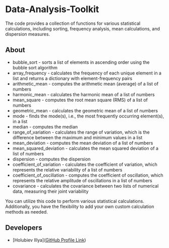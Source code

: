 # Data-Analysis-Toolkit
The code provides a collection of functions for various statistical calculations, including sorting, frequency analysis, mean calculations, and dispersion measures.
## About

<ul>
  <li>bubble_sort - sorts a list of elements in ascending order using the bubble sort algorithm</li>
  <li>array_frequency - calculates the frequency of each unique element in a list and returns a dictionary with element-frequency pairs</li>
  <li>arithmetic_mean - computes the arithmetic mean (average) of a list of numbers</li>
  <li>harmonic_mean - calculates the harmonic mean of a list of numbers</li>
  <li>mean_square - computes the root mean square (RMS) of a list of numbers</li>
  <li>geometric_mean - calculates the geometric mean of a list of numbers</li>
  <li>mode - finds the mode(s), i.e., the most frequently occurring element(s), in a list</li>
  <li>median - computes the median</li>
  <li>range_of_variation - calculates the range of variation, which is the difference between the maximum and minimum values in a list</li>
  <li>mean_deviation - computes the mean deviation of a list of numbers</li>
  <li>mean_squared_deviation - calculates the mean squared deviation of a list of numbers</li>
  <li>dispersion - computes the dispersion</li>
  <li>coefficient_of_variation -  calculates the coefficient of variation, which represents the relative variability of a list of numbers</li>
  <li>coefficient_of_oscillation - computes the coefficient of oscillation, which represents the relative amplitude of oscillations in a list of numbers</li>
  <li>covariance - calculates the covariance between two lists of numerical data, measuring their joint variability</li>
</ul>
You can utilize this code to perform various statistical calculations. Additionally, you have the flexibility to add your own custom calculation methods as needed.

## Developers

- [Holubiev Illya]([GitHub Profile Link](https://github.com/HolubievIllya))
